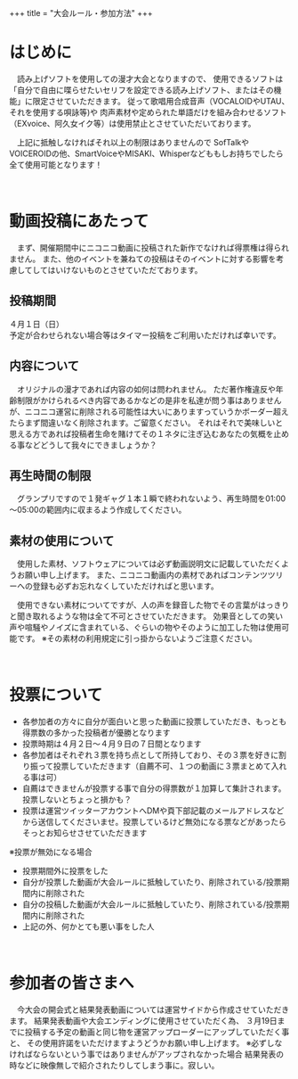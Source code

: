 +++
title = "大会ルール・参加方法"
+++

# はじめに

　読み上げソフトを使用しての漫才大会となりますので、
使用できるソフトは「自分で自由に喋らせたいセリフを設定できる読み上げソフト、またはその機能」に限定させていただきます。
従って歌唱用合成音声（VOCALOIDやUTAU、それを使用する唄詠等)や
肉声素材や定められた単語だけを組み合わせるソフト（EXvoice、阿久女イク等）は使用禁止とさせていただいております。

　上記に抵触しなければそれ以上の制限はありませんので
SofTalkやVOICEROIDの他、SmartVoiceやMISAKI、Whisperなどももしお持ちでしたら全て使用可能となります！

<br>

# 動画投稿にあたって

　まず、開催期間中にニコニコ動画に投稿された新作でなければ得票権は得られません。
また、他のイベントを兼ねての投稿はそのイベントに対する影響を考慮してしてはいけないものとさせていただております。

## 投稿期間

４月１日（日）  
予定が合わせられない場合等はタイマー投稿をご利用いただければ幸いです。

## 内容について

　オリジナルの漫才であれば内容の如何は問われません。
ただ著作権違反や年齢制限がかけられるべき内容であるかなどの是非を私達が問う事はありませんが、ニコニコ運営に削除される可能性は大いにありますっていうかボーダー超えたらまず間違いなく削除されます。ご留意ください。
それはそれで美味しいと思える方であれば投稿者生命を賭けてその１ネタに注ぎ込むあなたの気概を止める事などどうして我々にできましょうか？

## 再生時間の制限

　グランプリですので１発ギャグ１本１瞬で終われないよう、再生時間を01:00～05:00の範囲内に収まるよう作成してください。

## 素材の使用について

　使用した素材、ソフトウェアについては必ず動画説明文に記載していただくようお願い申し上げます。
また、ニコニコ動画内の素材であればコンテンツツリーへの登録も必ずお忘れなくしていただければと思います。

　使用できない素材についてですが、人の声を録音した物でその言葉がはっきりと聞き取れるような物は全て不可とさせていただきます。
効果音としての笑い声や喧騒やノイズに含まれている、ぐらいの物やそのように加工した物は使用可能です。
※その素材の利用規定に引っ掛からないようご注意ください。

<br>

# 投票について

- 各参加者の方々に自分が面白いと思った動画に投票していただき、もっとも得票数の多かった投稿者が優勝となります
- 投票時期は４月２日～４月９日の７日間となります
- 各参加者はそれぞれ３票を持ち点として所持しており、その３票を好きに割り振って投票していただきます（自薦不可、１つの動画に３票まとめて入れる事は可）
- 自薦はできませんが投票する事で自分の得票数が１加算して集計されます。投票しないとちょっと損かも？
- 投票は運営ツイッターアカウントへDMや頁下部記載のメールアドレスなどから送信してくださいませ。投票しているけど無効になる票などがあったらそっとお知らせさせていただきます

※投票が無効になる場合
- 投票期間外に投票をした
- 自分が投票した動画が大会ルールに抵触していたり、削除されている/投票期間内に削除された
- 自分の投稿した動画が大会ルールに抵触していたり、削除されている/投票期間内に削除された
- 上記の外、何かとても悪い事をした人

<br>

# 参加者の皆さまへ

　今大会の開会式と結果発表動画については運営サイドから作成させていただきます。
結果発表動画や大会エンディングに使用させていただく為、
３月19日までに投稿する予定の動画と同じ物を運営アップローダーにアップしていただく事と、
その使用許諾をいただけますようどうかお願い申し上げます。
※必ずしなければならないという事ではありませんがアップされなかった場合
結果発表の時などに映像無しで紹介されたりしてしまう事に。寂しい。



